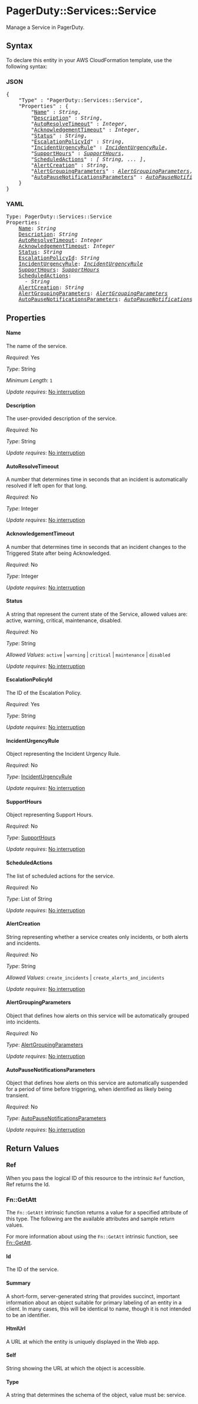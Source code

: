 # PagerDuty::Services::Service

Manage a Service in PagerDuty.

## Syntax

To declare this entity in your AWS CloudFormation template, use the following syntax:

### JSON

<pre>
{
    "Type" : "PagerDuty::Services::Service",
    "Properties" : {
        "<a href="#name" title="Name">Name</a>" : <i>String</i>,
        "<a href="#description" title="Description">Description</a>" : <i>String</i>,
        "<a href="#autoresolvetimeout" title="AutoResolveTimeout">AutoResolveTimeout</a>" : <i>Integer</i>,
        "<a href="#acknowledgementtimeout" title="AcknowledgementTimeout">AcknowledgementTimeout</a>" : <i>Integer</i>,
        "<a href="#status" title="Status">Status</a>" : <i>String</i>,
        "<a href="#escalationpolicyid" title="EscalationPolicyId">EscalationPolicyId</a>" : <i>String</i>,
        "<a href="#incidenturgencyrule" title="IncidentUrgencyRule">IncidentUrgencyRule</a>" : <i><a href="incidenturgencyrule.md">IncidentUrgencyRule</a></i>,
        "<a href="#supporthours" title="SupportHours">SupportHours</a>" : <i><a href="supporthours.md">SupportHours</a></i>,
        "<a href="#scheduledactions" title="ScheduledActions">ScheduledActions</a>" : <i>[ String, ... ]</i>,
        "<a href="#alertcreation" title="AlertCreation">AlertCreation</a>" : <i>String</i>,
        "<a href="#alertgroupingparameters" title="AlertGroupingParameters">AlertGroupingParameters</a>" : <i><a href="alertgroupingparameters.md">AlertGroupingParameters</a></i>,
        "<a href="#autopausenotificationsparameters" title="AutoPauseNotificationsParameters">AutoPauseNotificationsParameters</a>" : <i><a href="autopausenotificationsparameters.md">AutoPauseNotificationsParameters</a></i>
    }
}
</pre>

### YAML

<pre>
Type: PagerDuty::Services::Service
Properties:
    <a href="#name" title="Name">Name</a>: <i>String</i>
    <a href="#description" title="Description">Description</a>: <i>String</i>
    <a href="#autoresolvetimeout" title="AutoResolveTimeout">AutoResolveTimeout</a>: <i>Integer</i>
    <a href="#acknowledgementtimeout" title="AcknowledgementTimeout">AcknowledgementTimeout</a>: <i>Integer</i>
    <a href="#status" title="Status">Status</a>: <i>String</i>
    <a href="#escalationpolicyid" title="EscalationPolicyId">EscalationPolicyId</a>: <i>String</i>
    <a href="#incidenturgencyrule" title="IncidentUrgencyRule">IncidentUrgencyRule</a>: <i><a href="incidenturgencyrule.md">IncidentUrgencyRule</a></i>
    <a href="#supporthours" title="SupportHours">SupportHours</a>: <i><a href="supporthours.md">SupportHours</a></i>
    <a href="#scheduledactions" title="ScheduledActions">ScheduledActions</a>: <i>
      - String</i>
    <a href="#alertcreation" title="AlertCreation">AlertCreation</a>: <i>String</i>
    <a href="#alertgroupingparameters" title="AlertGroupingParameters">AlertGroupingParameters</a>: <i><a href="alertgroupingparameters.md">AlertGroupingParameters</a></i>
    <a href="#autopausenotificationsparameters" title="AutoPauseNotificationsParameters">AutoPauseNotificationsParameters</a>: <i><a href="autopausenotificationsparameters.md">AutoPauseNotificationsParameters</a></i>
</pre>

## Properties

#### Name

The name of the service.

_Required_: Yes

_Type_: String

_Minimum Length_: <code>1</code>

_Update requires_: [No interruption](https://docs.aws.amazon.com/AWSCloudFormation/latest/UserGuide/using-cfn-updating-stacks-update-behaviors.html#update-no-interrupt)

#### Description

The user-provided description of the service.

_Required_: No

_Type_: String

_Update requires_: [No interruption](https://docs.aws.amazon.com/AWSCloudFormation/latest/UserGuide/using-cfn-updating-stacks-update-behaviors.html#update-no-interrupt)

#### AutoResolveTimeout

A number that determines time in seconds that an incident is automatically resolved if left open for that long.

_Required_: No

_Type_: Integer

_Update requires_: [No interruption](https://docs.aws.amazon.com/AWSCloudFormation/latest/UserGuide/using-cfn-updating-stacks-update-behaviors.html#update-no-interrupt)

#### AcknowledgementTimeout

A number that determines time in seconds that an incident changes to the Triggered State after being Acknowledged.

_Required_: No

_Type_: Integer

_Update requires_: [No interruption](https://docs.aws.amazon.com/AWSCloudFormation/latest/UserGuide/using-cfn-updating-stacks-update-behaviors.html#update-no-interrupt)

#### Status

A string that represent the current state of the Service, allowed values are: active, warning, critical, maintenance, disabled.

_Required_: No

_Type_: String

_Allowed Values_: <code>active</code> | <code>warning</code> | <code>critical</code> | <code>maintenance</code> | <code>disabled</code>

_Update requires_: [No interruption](https://docs.aws.amazon.com/AWSCloudFormation/latest/UserGuide/using-cfn-updating-stacks-update-behaviors.html#update-no-interrupt)

#### EscalationPolicyId

The ID of the Escalation Policy.

_Required_: Yes

_Type_: String

_Update requires_: [No interruption](https://docs.aws.amazon.com/AWSCloudFormation/latest/UserGuide/using-cfn-updating-stacks-update-behaviors.html#update-no-interrupt)

#### IncidentUrgencyRule

Object representing the Incident Urgency Rule.

_Required_: No

_Type_: <a href="incidenturgencyrule.md">IncidentUrgencyRule</a>

_Update requires_: [No interruption](https://docs.aws.amazon.com/AWSCloudFormation/latest/UserGuide/using-cfn-updating-stacks-update-behaviors.html#update-no-interrupt)

#### SupportHours

Object representing Support Hours.

_Required_: No

_Type_: <a href="supporthours.md">SupportHours</a>

_Update requires_: [No interruption](https://docs.aws.amazon.com/AWSCloudFormation/latest/UserGuide/using-cfn-updating-stacks-update-behaviors.html#update-no-interrupt)

#### ScheduledActions

The list of scheduled actions for the service.

_Required_: No

_Type_: List of String

_Update requires_: [No interruption](https://docs.aws.amazon.com/AWSCloudFormation/latest/UserGuide/using-cfn-updating-stacks-update-behaviors.html#update-no-interrupt)

#### AlertCreation

String representing whether a service creates only incidents, or both alerts and incidents.

_Required_: No

_Type_: String

_Allowed Values_: <code>create_incidents</code> | <code>create_alerts_and_incidents</code>

_Update requires_: [No interruption](https://docs.aws.amazon.com/AWSCloudFormation/latest/UserGuide/using-cfn-updating-stacks-update-behaviors.html#update-no-interrupt)

#### AlertGroupingParameters

Object that defines how alerts on this service will be automatically grouped into incidents.

_Required_: No

_Type_: <a href="alertgroupingparameters.md">AlertGroupingParameters</a>

_Update requires_: [No interruption](https://docs.aws.amazon.com/AWSCloudFormation/latest/UserGuide/using-cfn-updating-stacks-update-behaviors.html#update-no-interrupt)

#### AutoPauseNotificationsParameters

Object that defines how alerts on this service are automatically suspended for a period of time before triggering, when identified as likely being transient.

_Required_: No

_Type_: <a href="autopausenotificationsparameters.md">AutoPauseNotificationsParameters</a>

_Update requires_: [No interruption](https://docs.aws.amazon.com/AWSCloudFormation/latest/UserGuide/using-cfn-updating-stacks-update-behaviors.html#update-no-interrupt)

## Return Values

### Ref

When you pass the logical ID of this resource to the intrinsic `Ref` function, Ref returns the Id.

### Fn::GetAtt

The `Fn::GetAtt` intrinsic function returns a value for a specified attribute of this type. The following are the available attributes and sample return values.

For more information about using the `Fn::GetAtt` intrinsic function, see [Fn::GetAtt](https://docs.aws.amazon.com/AWSCloudFormation/latest/UserGuide/intrinsic-function-reference-getatt.html).

#### Id

The ID of the service.

#### Summary

A short-form, server-generated string that provides succinct, important information about an object suitable for primary labeling of an entity in a client. In many cases, this will be identical to name, though it is not intended to be an identifier.

#### HtmlUrl

A URL at which the entity is uniquely displayed in the Web app.

#### Self

String showing the URL at which the object is accessible.

#### Type

A string that determines the schema of the object, value must be: service.

